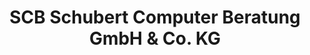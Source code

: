 ---
title: "SCB Schubert Computer Beratung GmbH & Co. KG"
url: /plauen/scb-schubert-computer-beratung-gmbh-und-co-kg/
shop: Computer
---